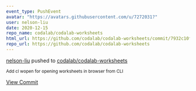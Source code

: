 ```yaml
---
event_type: PushEvent
avatar: "https://avatars.githubusercontent.com/u/7272031?"
user: nelson-liu
date: 2020-12-15
repo_name: codalab/codalab-worksheets
html_url: https://github.com/codalab/codalab-worksheets/commit/7932c10f043bfd38617e7d6fb89e37f33a07045f
repo_url: https://github.com/codalab/codalab-worksheets
---
```


<a href='https://github.com/nelson-liu' target='_blank'>nelson-liu</a> pushed to <a href='https://github.com/codalab/codalab-worksheets' target='_blank'>codalab/codalab-worksheets</a>

<small>Add cl wopen for opening worksheets in browser from CLI</small>

<a href='https://github.com/codalab/codalab-worksheets/commit/7932c10f043bfd38617e7d6fb89e37f33a07045f' target='_blank'>View Commit</a>